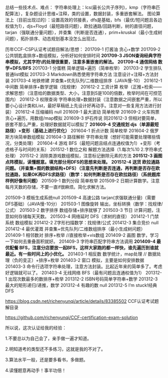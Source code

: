总结一些技术点、难点：
字符串处理上：lcs(最长公共子序列)，kmp（字符串匹配算法），复杂题设计思维+注释，类的设置，数据封装，多重嵌套解法。
图论算法上（目前出现过的）：设置高效的邻接表，dfs是基础，bfs（最优/短问题且各边权值为1），djs+Floyd（最短路径问题），欧拉通路/回路判断，树的直径问题，tarjan（强联通分量问题），并查集（判断是否连通），prim+kruskal（最小生成树问题），拓扑排序、动态规划基本没怎么出现过。

历年CCF-CSP认证考试题目解法/思想：
201709-1 打酱油 贪心+数学
201709-2 公共钥匙盒排序+数组模拟，分析好如何安排时间
**201709-3 JSON查询经典字符串模拟，尤其字符\的处理很重要，注意多重嵌套的解法。**
**201709-4 通信网络 数学+DFS/BFS**
201703-1 分蛋糕 简单逻辑+遍历（简单枚举）
201703-2 学生排队 普通list模拟
201703-3 Markdown熟悉使用字符串方法 注意设计+注释+方法封装
201703-4 地铁修建 并查集+优先队列/二维数组排序（JAVA慢-10）
201612-1 中间数 简单排序+数学逻辑（找规律）
201612-2 工资计算 枚举（正推+检索——求解思想）（注意给的数据类型、大小，注意到S是100的倍数，枚举时间在可控范围内）
201612-3 权限查询 字符串处理+数据封装（注意数据之间嵌套严重，所以要小心设计类和List，最好草稿纸上先设计好再动手。注意对一些复用方法进行封装）
201612-4 压缩编码 null
201609-1 最大波动 简单枚举
201609-2 火车购票 贪心+遍历，用数组/map模拟
201609-3 炉石传说 同201612-3 但相对要简单，嵌套不那么严重，处理好数据就可以模拟了
**201609-4 交通规划 djs（单源最短路径）+变形（基础上进行优化）**
201604-1 折点计数 简单枚举
201604-2 俄罗斯方块简单数组模拟
201604-3 路径解析 字符串处理（想好可能需要处理哪些情况，分类处理）
201604-4 游戏 BFS（最短问题且结点连通权值为1）+变形（考虑格子与时间的关系）
201512-1 数位之和 解题方法选择（1.每次%10 2.字符串式处理）
201512-2 消除类游戏数组模拟，注意标记删除元素的方法
**201512-3 画图 点阵模拟，读懂题意。填充部分用DFS的思想来处理。**
**201512-4 送货 欧拉通路问题。（并查集+图的数据结构+DFS）（注意先判断是否连通，再判断是否存在欧拉通路，如果OK再DFS求路径）（数学：如何判断是否存在欧拉路径）（系统题库样例好像有问题）**
201509-1 数列分段 简单枚举
201509-2 日期计算数学。注意每月天数的存储，不要一直if很麻烦。简化求解方法。

201509-3 模板生成系统null
201509-4 高速公路 tarjan(求强联通分量)（需要DFS基础）（JAVA慢-10分）
201503-1 图像旋转 输出，坐标转换（数学：找规律/公式）
201503-2 数字排序 数组存储+排序就够了
201503-3 节日 计算问题，注意如何存储每天天数。
201503-4 网络延时 DFS（求树的直径）
201412-1 门禁系统 数组模拟
201412-2 Z字形扫描数学：找规律/公式
201412-3 集合竞价 null
201412-4 最优灌溉 并查集+优先队列/二维数组排序（最小生成树问题）
201409-1 相邻数对 排序+枚举 //直接枚举+vis数组
201409-2 画图 数学，学习一下如何去重叠面积就好。
201409-3 字符串匹配字符串方法调用
**201409-4 最优配餐 BFS，注意分店要放一起BFS，这样大家跑的都一样快，谁先遍历到谁就最近。有一些时间上的小优化。**
201403-1 相反数 数学统计，map处理 // 数据处理（负的变正）+排序+枚举
201403-2 窗口 模拟，主要是如何安排数据
201403-3 命令行选项字符串处理，注意方法封装。比起近年来的简单多了。考虑好逻辑就可以了。
201403-4 无线网络 BFS（最有问题且连通权值为1）
201312-1 出现次数最多的数排序+枚举
201312-2 ISBN号码简单字符串+数学
201312-3 最大的矩形递归/递推，数学
201312-4 有趣的数 null
201312-5 I’m stuck!经典DFS


https://blog.csdn.net/richenyunqi/article/details/83385502
CCF认证考试题解目录

https://github.com/richenyunqi/CCF-certification-exam-solution

所以说，这次认证给我的经验：

1.不要总以为自己会了，亲手做一遍才知道。

2.明知道考的类型还不多练习，这就是我的不对了。

3.算法水平一般，还是要多看书，多做题。

4.读懂题意再动手！事半功倍！
